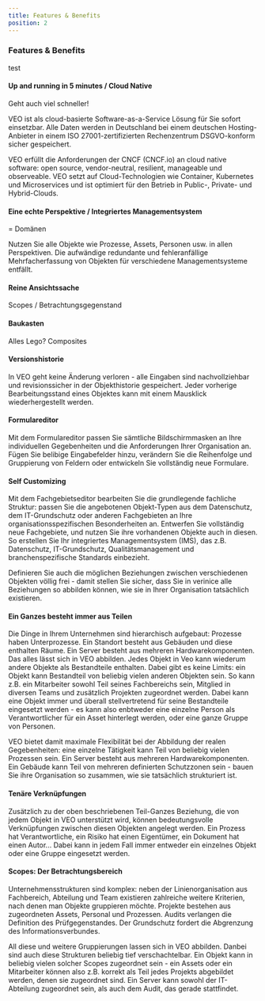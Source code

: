 ```yaml
---
title: Features & Benefits
position: 2
---
```


### Features & Benefits
test
#### Up and running in 5 minutes / Cloud Native

Geht auch viel schneller!

VEO ist als cloud-basierte Software-as-a-Service Lösung für Sie sofort einsetzbar. Alle Daten werden in Deutschland bei einem deutschen Hosting-Anbieter in einem ISO 27001-zertifizierten Rechenzentrum DSGVO-konform sicher gespeichert.

VEO erfüllt die Anforderungen der CNCF (CNCF.io) an cloud native software: open source, vendor-neutral, resilient, manageable und observeable.
VEO setzt auf Cloud-Technologien wie Container, Kubernetes und Microservices und ist optimiert für den Betrieb in Public-, Private- und Hybrid-Clouds.

#### Eine echte Perspektive / Integriertes Managementsystem

= Domänen

Nutzen Sie alle Objekte wie Prozesse, Assets, Personen usw. in allen Perspektiven. Die aufwändige redundante und fehleranfällige Mehrfacherfassung von Objekten für verschiedene Managementsysteme entfällt.

#### Reine Ansichtssache

Scopes / Betrachtungsgegenstand

#### Baukasten

Alles Lego? Composites

#### Versionshistorie

In VEO geht keine Änderung verloren - alle Eingaben sind nachvollziehbar und revisionssicher in der Objekthistorie gespeichert. Jeder vorherige Bearbeitungsstand eines Objektes kann mit einem Mausklick wiederhergestellt werden.

#### Formulareditor

Mit dem Formulareditor passen Sie sämtliche Bildschirmmasken an Ihre individuellen Gegebenheiten und die Anforderungen Ihrer Organisation an.  Fügen Sie belibige Eingabefelder hinzu, verändern Sie die Reihenfolge und Gruppierung von Feldern oder entwickeln Sie vollständig neue Formulare.

#### Self Customizing

Mit dem Fachgebietseditor bearbeiten Sie die grundlegende fachliche Struktur: passen Sie die angebotenen Objekt-Typen aus dem Datenschutz, dem IT-Grundschutz oder anderen Fachgebieten an Ihre organisationsspezifischen Besonderheiten an. Entwerfen Sie vollständig neue Fachgebiete, und nutzen Sie ihre vorhandenen Objekte auch in diesen. So erstellen Sie Ihr integriertes Managementsystem (IMS), das z.B. Datenschutz, IT-Grundschutz, Qualitätsmanagement und branchenspezifische Standards einbezieht.

Definieren Sie auch die möglichen Beziehungen zwischen verschiedenen Objekten völlig frei - damit stellen Sie sicher, dass Sie in verinice alle Beziehungen so abbilden können, wie sie in Ihrer Organisation tatsächlich existieren.

#### Ein Ganzes besteht immer aus Teilen

Die Dinge in Ihrem Unternehmen sind hierarchisch aufgebaut: Prozesse haben
Unterprozesse. Ein Standort besteht aus Gebäuden und diese enthalten Räume. Ein
Server besteht aus mehreren Hardwarekomponenten. Das alles lässt sich in VEO
abbilden. Jedes Objekt in Veo kann wiederum andere Objekte als Bestandteile
enthalten. Dabei gibt es keine Limits: ein Objekt kann Bestandteil von beliebig
vielen anderen Objekten sein. So kann z.B. ein Mitarbeiter sowohl Teil seines
Fachbereichs sein, Mitglied in diversen Teams und zusätzlich Projekten
zugeordnet werden. Dabei kann eine Objekt immer und überall stellvertretend für
seine Bestandteile eingesetzt werden - es kann also enbtweder eine einzelne
Person als Verantwortlicher für ein Asset hinterlegt werden, oder eine ganze
Gruppe von Personen.

VEO bietet damit maximale Flexibilität bei der Abbildung der realen
Gegebenheiten: eine einzelne Tätigkeit kann Teil von beliebig vielen Prozessen
sein. Ein Server besteht aus mehreren Hardwarekomponenten. Ein Gebäude kann
Teil von mehreren definierten Schutzzonen sein - bauen Sie ihre Organisation so
zusammen, wie sie tatsächlich strukturiert ist.

#### Tenäre Verknüpfungen

Zusätzlich zu der oben beschriebenen Teil-Ganzes Beziehung, die von jedem
Objekt in VEO unterstützt wird, können bedeutungsvolle Verknüpfungen zwischen
diesen Objekten angelegt werden. Ein Prozess hat Verantwortliche, ein Risiko
hat einen Eigentümer, ein Dokument hat einen Autor...  Dabei kann in jedem Fall
immer entweder ein einzelnes Objekt oder eine Gruppe eingesetzt werden.

#### Scopes: Der Betrachtungsbereich

Unternehmensstrukturen sind komplex: neben der Linienorganisation aus
Fachbereich, Abteilung und Team existieren zahlreiche weitere Kriterien, nach
denen man Objekte gruppieren möchte. Projekte bestehen aus zugeordneten Assets,
Personal und Prozessen. Audits verlangen die Definition des Prüfgegenstandes.
Der Grundschutz fordert die Abgrenzung des Informationsverbundes.

All diese und weitere Gruppierungen lassen sich in VEO abbilden. Danbei sind
auch diese Strukturen beliebig tief verschachtelbar. Ein Objekt kann in
beliebig vielen solcher Scopes zugeordnet sein - ein Assets oder ein Mitarbeiter
können also z.B. korrekt als Teil jedes Projekts abgebildet werden, denen sie
zugeordnet sind. Ein Server kann sowohl der IT-Abteilung zugeordnet sein, als
auch dem Audit, das gerade stattfindet.
